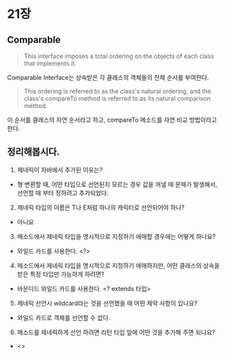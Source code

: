# 21장

## Comparable

> This interface imposes a total ordering on the objects of each class that implements it.

Comparable Interface는 상속받은 각 클래스의 객체들의 전체 순서를 부여한다.     


> This ordering is referred to as the class's natural ordering, and the class's compareTo method is referred to as its natural comparison method.

이 순서를 클래스의 자연 순서라고 하고, compareTo 메소드를 자연 비교 방법이라고 한다.

## 정리해봅시다.

1. 제네릭이 자바에서 추가된 이유는?
- 형 변환할 때, 어떤 타입으로 선언된지 모르는 경우 값을 꺼낼 때 문제가 발생해서, 선언할 때 부터 정하려고 추가되었다.

2. 제네릭 타입의 이름은 T나 E처럼 하나의 캐릭터로 선언되어야 하나?
- 아니요

3. 메소드에서 제네릭 타입을 명시적으로 지정하기 애매할 경우에는 어떻게 하나요?
- 와일드 카드를 사용한다. <?>

4. 메소드에서 제네릭 타입을 명시적으로 지정하기 애매하지만, 어떤 클래스의 상속을 받은 특정 타입만 가능하게 하려면?
- 바운디드 와일드 카드를 사용한다. <? extends 타입>

5. 제네릭 선언시 wildcard라는 것을 선언했을 때 어떤 제약 사항이 있나요?
- 와일드 카드로 객체를 선언할 수 없다.

6. 메소드를 제네릭하게 선언 하려면 리턴 타입 앞에 어떤 것을 추가해 주면 되나요?
- <>



